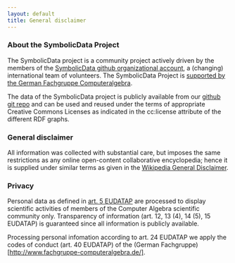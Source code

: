 ```yaml
---
layout: default
title: General disclaimer
---
```


### About the SymbolicData Project

The SymbolicData project is a community project actively driven by the members of the [SymbolicData github organizational account](https://github.com/symbolicdata), a (changing) international team of volunteers. The SymbolicData Project is [supported by the German Fachgruppe Computeralgebra](http://www.fachgruppe-computeralgebra.de/symbolicdata/).

The data of the SymbolicData project is publicly available from our [github git repo](https://github.com/symbolicdata/data) and can be used and reused under the terms of appropriate Creative Commons Licenses as indicated in the cc:license attribute of the different RDF graphs. 

### General disclaimer

All information was collected with substantial care, but imposes the same restrictions as any online open-content collaborative encyclopedia; hence it is supplied under similar terms as given in the [Wikipedia General Disclaimer](http://en.wikipedia.org/wiki/Wikipedia:General_disclaimer).

### Privacy 

Personal data as defined in [art. 5 EUDATAP](https://www.iitr.us/eudatap) are processed to display scientific activities of members of the Computer Algebra scientific community only.  Transparency of information (art. 12, 13 (4), 14 (5), 15 EUDATAP) is guaranteed since all information is publicly available.

Processing personal infomation according to art. 24 EUDATAP we apply the codes of conduct (art. 40 EUDATAP) of the (German Fachgruppe)[http://www.fachgruppe-computeralgebra.de/]. 
